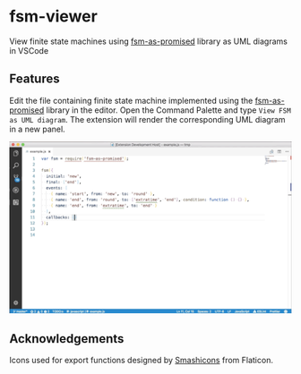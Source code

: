 # fsm-viewer

View finite state machines using [fsm-as-promised](https://github.com/vstirbu/fsm-as-promised) library as UML diagrams in VSCode

## Features

Edit the file containing finite state machine implemented using the [fsm-as-promised](https://github.com/vstirbu/fsm-as-promised) library in the editor. Open the Command Palette and type `View FSM as UML diagram`. The extension will render the corresponding UML diagram in a new panel.

![feature X](images/view-diagram.gif)

## Acknowledgements

Icons used for export functions designed by [Smashicons](https://www.flaticon.com/authors/smashicons) from Flaticon.
